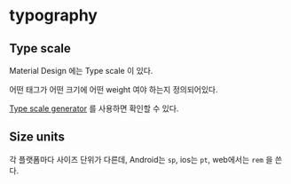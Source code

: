 # typography

## Type scale

Material Design 에는 Type scale 이 있다. 

어떤 태그가 어떤 크기에 어떤 weight 여야 하는지 정의되어있다. 

[Type scale generator](https://m2.material.io/design/typography/the-type-system.html#type-scale) 를 사용하면 확인할 수 있다.

## Size units

각 플랫폼마다 사이즈 단위가 다른데, Android는 `sp`, ios는 `pt`, web에서는 `rem` 을 쓴다. 

